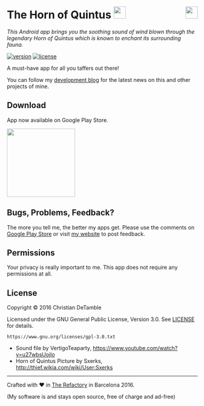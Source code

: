 # The Horn of Quintus <img src="http://therefactory.bplaced.net/projects-json/thehornofquintus/icon.png" height="32px">  <a href="https://www.youtube.com/channel/UCShL6kEbNc02XjA89zsrtDQ"><img src="https://www.youtube.com/yt/brand/media/image/YouTube-icon-full_color.png" height="32px" align="right"></a>

*This Android app brings you the soothing sound of wind blown through the legendary Horn of Quintus which is known to enchant its surrounding fauna.*

[![version](https://img.shields.io/badge/version-1.0.2-2095ff.svg)](CHANGELOG.md) [![license](https://img.shields.io/badge/license-GPL--3.0-2095ff.svg)](LICENSE.md)

A must-have app for all you taffers out there!

<!--<img src="http://therefactory.bplaced.net/projects-json/thehornofquintus/icon.png" height="20%" width="20%" >-->

You can follow my <a href="https://goo.gl/U0x1Fy">development blog</a> for the latest news on this and other projects of mine.

## Download

App now available on Google Play Store.

<a href="http://goo.gl/43IbMG"><img src="http://therefactory.bplaced.net/img/google-play-badge.png" width="180"></a>

## Bugs, Problems, Feedback?

The more you tell me, the better my apps get. Please use the comments on <a href="http://goo.gl/43IbMG">Google Play Store</a> or visit <a href="http://goo.gl/KvKHze">my website</a> to post feedback. 

## Permissions

Your privacy is really important to me. This app does not require any permissions at all.

## License

Copyright &copy; 2016 Christian DeTamble

Licensed under the GNU General Public License, Version 3.0. See [LICENSE](LICENSE) for details.

    https://www.gnu.org/licenses/gpl-3.0.txt

* Sound file by VertigoTeaparty, https://www.youtube.com/watch?v=u27wbsUojlo
* Horn of Quintus Picture by Sxerks, http://thief.wikia.com/wiki/User:Sxerks

***

Crafted with &hearts; in <a href="http://goo.gl/KvKHze">The Refactory</a> in Barcelona 2016.

(My software is and stays open source, free of charge and ad-free)
